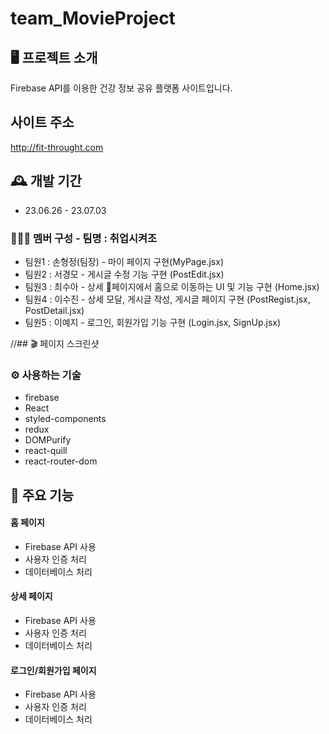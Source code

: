 # team_MovieProject

## 🖥️ 프로젝트 소개

Firebase API를 이용한 건강 정보 공유 플랫폼 사이트입니다.

## 사이트 주소

http://fit-throught.com

## 🕰️ 개발 기간

- 23.06.26 - 23.07.03

### 🧑‍🤝‍🧑 멤버 구성 - 팀명 : 취업시켜조

- 팀원1 : 손형정(팀장) - 마이 페이지 구현(MyPage.jsx)
- 팀원2 : 서경모 - 게시글 수정 기능 구현 (PostEdit.jsx)
- 팀원3 : 최수아 - 상세 페이지에서 홈으로 이동하는 UI 및 기능 구현 (Home.jsx)
- 팀원4 : 이수진 - 상세 모달, 게시글 작성, 게시글 페이지 구현 (PostRegist.jsx, PostDetail.jsx)
- 팀원5 : 이예지 - 로그인, 회원가입 기능 구현 (Login.jsx, SignUp.jsx)

//## 🎬 페이지 스크린샷

### ⚙️ 사용하는 기술
- firebase
- React
- styled-components
- redux
- DOMPurify
- react-quill
- react-router-dom

## 📌 주요 기능

#### 홈 페이지

- Firebase API 사용
- 사용자 인증 처리
- 데이터베이스 처리

#### 상세 페이지

- Firebase API 사용
- 사용자 인증 처리
- 데이터베이스 처리

#### 로그인/회원가입 페이지

- Firebase API 사용
- 사용자 인증 처리
- 데이터베이스 처리
